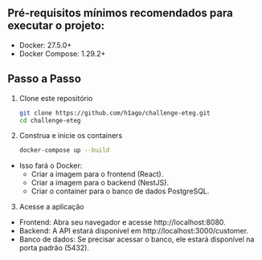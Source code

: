 ## Pré-requisitos mínimos recomendados para executar o projeto:

- Docker: 27.5.0+
- Docker Compose: 1.29.2+

## Passo a Passo

1. Clone este repositório

   ```bash
   git clone https://github.com/h1ago/challenge-eteg.git
   cd challenge-eteg
   ```

2. Construa e inicie os containers
   ```bash
   docker-compose up --build
   ```

- Isso fará o Docker:
  - Criar a imagem para o frontend (React).
  - Criar a imagem para o backend (NestJS).
  - Criar o container para o banco de dados PostgreSQL.

3. Acesse a aplicação

- Frontend: Abra seu navegador e acesse http://localhost:8080.
- Backend: A API estará disponível em http://localhost:3000/customer.
- Banco de dados: Se precisar acessar o banco, ele estará disponível na porta padrão (5432).

